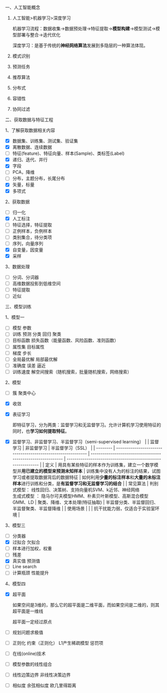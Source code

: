 

一、人工智能概念

1. 人工智能>机器学习>深度学习

   机器学习流程：数据收集->数据预处理->特征提取->**模型构建**->模型测试->模型部署与整合->迭代优化

   深度学习：是基于传统的**神经网络算法**发展到多隐层的一种算法体现。

2. 模式识别

3. 预测任务

4. 推荐算法

5. 分布式

6. 容错性

7. 协同过滤

二、获取数据与特征工程

1、了解获取数据相关内容

- [x] 数据集、训练集、测试集、验证集
- [x] 离散数据、连续数据
- [ ] 特征(feature)、特征向量、样本(Sample)、类标签(Label)
- [x] 递归、迭代、并行
- [x] 字段
- [ ] PCA，降维
- [ ] 分布，主题分布，长尾分布
- [x] 矢量，标量
- [x] 多项式

2、获取数据

- [ ] 归一化
- [x] 人工标注
- [ ] 特征选择，特征提取
- [ ] 正例样本，负例样本
- [ ] 类别集合，待分类项
- [ ] 序列，向量序列
- [x] 自变量，因变量
- [x] 采样

3、数据处理

- [ ] 分词、分词器
- [ ] 高维数据投影到低维空间
- [ ] 特征提取
- [ ] 近似

三、模型训练

1、模型一

- [ ] 模型 参数
- [ ] 训练 预测 分类 回归 聚类
- [ ] 目标函数 损失函数（能量函数、风险函数、准则函数）
- [ ] 属性集 目标属性
- [ ] 梯度 步长
- [ ] 全局最优解 局部最优解
- [ ] 准确度 误差 逼近
- [ ] 训练速度  解空间搜索（随机搜索，批量随机搜索，网络搜索）

2、模型

- [ ] 簇 聚类中心 

- [x] 收敛

- [x] 表征学习

  即特征学习，分为两类：监督学习和无监督学习。允许计算机学习使用特征的同时，也**学习如何提取特征**。

- [x] 监督学习、非监督学习、半监督学习（semi-supervised learning）
  |          | 监督学习                                                     | 非监督学习                                                   | 半监督学习（SSL）                                            |
  | -------- | ------------------------------------------------------------ | ------------------------------------------------------------ | ------------------------------------------------------------ |
  | 定义     | 用具有某些特征的样本作为训练集，建立一个数学模型并**用已建立的模型来预测未知样本** | 训练集中没有人为的标注的结果，试图学习或者提取数据背后的数据特征 | 如何利用**少量的标注样本**和**大量的未标注样本**进行训练和分类，是**有监督学习和无监督学习的结合** |
  | 常见算法 | 判别式模型： 线性回归、决策树、支持向量机SVM、k近邻、神经网络  <br />生成式模型 ： 隐马尔可夫模型HMM、朴素贝叶斯模型、高斯混合模型GMM、LD | 聚类、降维、文本处理(特征抽取)                               | 半监督分类、半监督回归、半监督聚类、半监督降维               |
  | 使用场景 |                                                              |                                                              | 抗干扰能力弱，仅适合于实验室环境                             |

3、模型三

- [ ] 分类器
- [x] 过拟合 欠拟合
- [ ] 样本进行加权，权重
- [ ] 残差
- [x] 真实值 预测值
- [ ] Line search
- [ ] 计算瓶颈  性能提升

4、模型四

- [x] 超平面

  如果空间是3维的，那么它的超平面是二维平面，而如果空间是二维的，则其超平面是一维线

  超平面一定经过原点

- [ ] 规划问题求极值

- [ ] 正则化  约束（正则化） L1产生稀疏模型  惩罚项

- [ ] 在线(online)技术

- [ ] 模型参数的线性组合

- [ ] 线性边策边界 非线性决策边界

- [ ] 相似度 余弦相似度 欧几里得距离